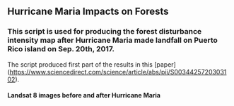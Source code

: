 ## Hurricane Maria Impacts on Forests
### This script is used for producing the forest disturbance intensity map after Hurricane Maria made landfall on Puerto Rico island on Sep. 20th, 2017.
The script produced first part of the results in this [paper] (https://www.sciencedirect.com/science/article/abs/pii/S0034425720303102).

#### Landsat 8 images before and after Hurricane Maria
